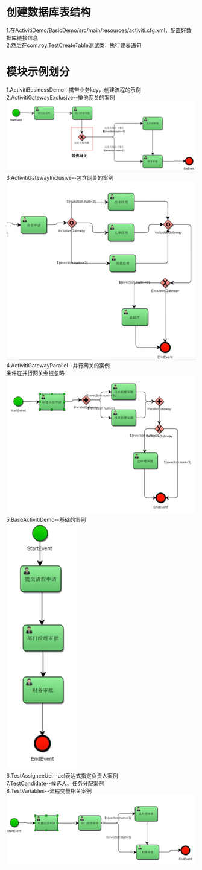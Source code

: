 # 创建数据库表结构
1.在ActivitiDemo/BasicDemo/src/main/resources/activiti.cfg.xml，配置好数据库链接信息<br>
2.然后在com.roy.TestCreateTable测试类，执行建表语句
# 模块示例划分
1.ActivitiBusinessDemo--携带业务key，创建流程的示例<br>
2.ActivitiGatewayExclusive--排他网关的案例<br>
![img_3.png](img_3.png)
3.ActivitiGatewayInclusive--包含网关的案例<br>
![img_4.png](img_4.png)
4.ActivitiGatewayParallel--并行网关的案例<br>
条件在并行网关会被忽略
![img_2.png](img_2.png)
5.BaseActivitiDemo--基础的案例<br>
![img.png](img.png)
<br>6.TestAssigneeUel--uel表达式指定负责人案例<br>
7.TestCandidate--候选人、任务分配案例<br>
8.TestVariables--流程变量相关案例<br>
![img_1.png](img_1.png)